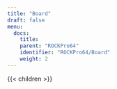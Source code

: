 ```yaml
---
title: "Board"
draft: false
menu:
  docs:
    title:
    parent: "ROCKPro64"
    identifier: "ROCKPro64/Board"
    weight: 2
---
```


{{< children >}}
